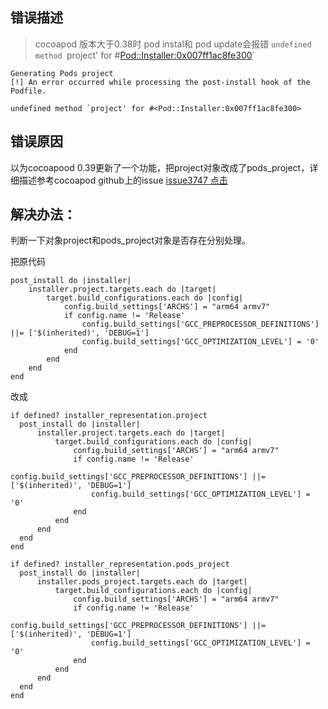 ## 错误描述
>  cocoapod 版本大于0.38时 pod instal和 pod update会报错 `undefined method `project' for #<Pod::Installer:0x007ff1ac8fe300>`

````
Generating Pods project
[!] An error occurred while processing the post-install hook of the Podfile.

undefined method `project' for #<Pod::Installer:0x007ff1ac8fe300>
````

##  错误原因

以为cocoapood 0.39更新了一个功能，把project对象改成了pods_project，详细描述参考cocoapod github上的issue [issue3747 点击](https://github.com/CocoaPods/CocoaPods/issues/3747)

##  解决办法：

判断一下对象project和pods_project对象是否存在分别处理。

把原代码 
````
post_install do |installer|
    installer.project.targets.each do |target|
        target.build_configurations.each do |config|
            config.build_settings['ARCHS'] = "arm64 armv7"
            if config.name != 'Release'
                config.build_settings['GCC_PREPROCESSOR_DEFINITIONS'] ||= ['$(inherited)', 'DEBUG=1']
                config.build_settings['GCC_OPTIMIZATION_LEVEL'] = '0'
            end
        end
    end
end

````


改成

````
if defined? installer_representation.project
  post_install do |installer|
      installer.project.targets.each do |target|
          target.build_configurations.each do |config|
              config.build_settings['ARCHS'] = "arm64 armv7"
              if config.name != 'Release'
                  config.build_settings['GCC_PREPROCESSOR_DEFINITIONS'] ||= ['$(inherited)', 'DEBUG=1']
                  config.build_settings['GCC_OPTIMIZATION_LEVEL'] = '0'
              end
          end
      end
  end
end

if defined? installer_representation.pods_project
  post_install do |installer|
      installer.pods_project.targets.each do |target|
          target.build_configurations.each do |config|
              config.build_settings['ARCHS'] = "arm64 armv7"
              if config.name != 'Release'
                  config.build_settings['GCC_PREPROCESSOR_DEFINITIONS'] ||= ['$(inherited)', 'DEBUG=1']
                  config.build_settings['GCC_OPTIMIZATION_LEVEL'] = '0'
              end
          end
      end
  end
end
````